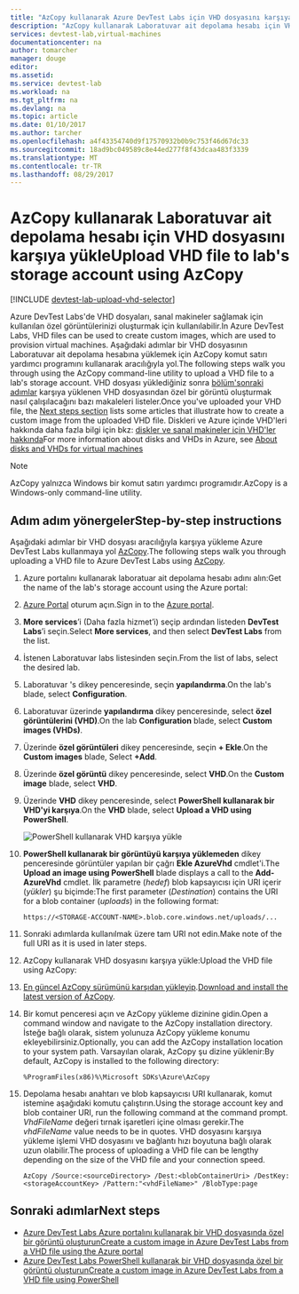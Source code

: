 ```yaml
---
title: "AzCopy kullanarak Azure DevTest Labs için VHD dosyasını karşıya | Microsoft Docs"
description: "AzCopy kullanarak Laboratuvar ait depolama hesabı için VHD dosyasını karşıya yükle"
services: devtest-lab,virtual-machines
documentationcenter: na
author: tomarcher
manager: douge
editor: 
ms.assetid: 
ms.service: devtest-lab
ms.workload: na
ms.tgt_pltfrm: na
ms.devlang: na
ms.topic: article
ms.date: 01/10/2017
ms.author: tarcher
ms.openlocfilehash: a4f43354740d9f17570932b0b9c753f46d67dc33
ms.sourcegitcommit: 18ad9bc049589c8e44ed277f8f43dcaa483f3339
ms.translationtype: MT
ms.contentlocale: tr-TR
ms.lasthandoff: 08/29/2017
---
```

# <a name="upload-vhd-file-to-labs-storage-account-using-azcopy"></a><span data-ttu-id="bacc6-103">AzCopy kullanarak Laboratuvar ait depolama hesabı için VHD dosyasını karşıya yükle</span><span class="sxs-lookup"><span data-stu-id="bacc6-103">Upload VHD file to lab's storage account using AzCopy</span></span>

[!INCLUDE [devtest-lab-upload-vhd-selector](../../includes/devtest-lab-upload-vhd-selector.md)]

<span data-ttu-id="bacc6-104">Azure DevTest Labs'de VHD dosyaları, sanal makineler sağlamak için kullanılan özel görüntülerinizi oluşturmak için kullanılabilir.</span><span class="sxs-lookup"><span data-stu-id="bacc6-104">In Azure DevTest Labs, VHD files can be used to create custom images, which are used to provision virtual machines.</span></span> <span data-ttu-id="bacc6-105">Aşağıdaki adımlar bir VHD dosyasının Laboratuvar ait depolama hesabına yüklemek için AzCopy komut satırı yardımcı programını kullanarak aracılığıyla yol.</span><span class="sxs-lookup"><span data-stu-id="bacc6-105">The following steps walk you through using the AzCopy command-line utility to upload a VHD file to a lab's storage account.</span></span> <span data-ttu-id="bacc6-106">VHD dosyası yüklediğiniz sonra [bölüm'sonraki adımlar](#next-steps) karşıya yüklenen VHD dosyasından özel bir görüntü oluşturmak nasıl çalışılacağını bazı makaleleri listeler.</span><span class="sxs-lookup"><span data-stu-id="bacc6-106">Once you've uploaded your VHD file, the [Next steps section](#next-steps) lists some articles that illustrate how to create a custom image from the uploaded VHD file.</span></span> <span data-ttu-id="bacc6-107">Diskleri ve Azure içinde VHD'leri hakkında daha fazla bilgi için bkz: [diskler ve sanal makineler için VHD'ler hakkında](../virtual-machines/linux/about-disks-and-vhds.md)</span><span class="sxs-lookup"><span data-stu-id="bacc6-107">For more information about disks and VHDs in Azure, see [About disks and VHDs for virtual machines](../virtual-machines/linux/about-disks-and-vhds.md)</span></span>

> [!NOTE] 
>  
> <span data-ttu-id="bacc6-108">AzCopy yalnızca Windows bir komut satırı yardımcı programıdır.</span><span class="sxs-lookup"><span data-stu-id="bacc6-108">AzCopy is a Windows-only command-line utility.</span></span>

## <a name="step-by-step-instructions"></a><span data-ttu-id="bacc6-109">Adım adım yönergeler</span><span class="sxs-lookup"><span data-stu-id="bacc6-109">Step-by-step instructions</span></span>

<span data-ttu-id="bacc6-110">Aşağıdaki adımlar bir VHD dosyası aracılığıyla karşıya yükleme Azure DevTest Labs kullanmaya yol [AzCopy](http://aka.ms/downloadazcopy).</span><span class="sxs-lookup"><span data-stu-id="bacc6-110">The following steps walk you through uploading a VHD file to Azure DevTest Labs using [AzCopy](http://aka.ms/downloadazcopy).</span></span> 

1. <span data-ttu-id="bacc6-111">Azure portalını kullanarak laboratuar ait depolama hesabı adını alın:</span><span class="sxs-lookup"><span data-stu-id="bacc6-111">Get the name of the lab's storage account using the Azure portal:</span></span>

1. <span data-ttu-id="bacc6-112">[Azure Portal](http://go.microsoft.com/fwlink/p/?LinkID=525040) oturum açın.</span><span class="sxs-lookup"><span data-stu-id="bacc6-112">Sign in to the [Azure portal](http://go.microsoft.com/fwlink/p/?LinkID=525040).</span></span>

1. <span data-ttu-id="bacc6-113">**More services**’i (Daha fazla hizmet’i) seçip ardından listeden **DevTest Labs**’i seçin.</span><span class="sxs-lookup"><span data-stu-id="bacc6-113">Select **More services**, and then select **DevTest Labs** from the list.</span></span>

1. <span data-ttu-id="bacc6-114">İstenen Laboratuvar labs listesinden seçin.</span><span class="sxs-lookup"><span data-stu-id="bacc6-114">From the list of labs, select the desired lab.</span></span>  

1. <span data-ttu-id="bacc6-115">Laboratuvar 's dikey penceresinde, seçin **yapılandırma**.</span><span class="sxs-lookup"><span data-stu-id="bacc6-115">On the lab's blade, select **Configuration**.</span></span> 

1. <span data-ttu-id="bacc6-116">Laboratuvar üzerinde **yapılandırma** dikey penceresinde, select **özel görüntülerini (VHD)**.</span><span class="sxs-lookup"><span data-stu-id="bacc6-116">On the lab **Configuration** blade, select **Custom images (VHDs)**.</span></span>

1. <span data-ttu-id="bacc6-117">Üzerinde **özel görüntüleri** dikey penceresinde, seçin **+ Ekle**.</span><span class="sxs-lookup"><span data-stu-id="bacc6-117">On the **Custom images** blade, Select **+Add**.</span></span> 

1. <span data-ttu-id="bacc6-118">Üzerinde **özel görüntü** dikey penceresinde, select **VHD**.</span><span class="sxs-lookup"><span data-stu-id="bacc6-118">On the **Custom image** blade, select **VHD**.</span></span>

1. <span data-ttu-id="bacc6-119">Üzerinde **VHD** dikey penceresinde, select **PowerShell kullanarak bir VHD'yi karşıya**.</span><span class="sxs-lookup"><span data-stu-id="bacc6-119">On the **VHD** blade, select **Upload a VHD using PowerShell**.</span></span>

    ![PowerShell kullanarak VHD karşıya yükle](./media/devtest-lab-upload-vhd-using-azcopy/upload-image-using-psh.png)

1. <span data-ttu-id="bacc6-121">**PowerShell kullanarak bir görüntüyü karşıya yüklemeden** dikey penceresinde görüntüler yapılan bir çağrı **Ekle AzureVhd** cmdlet'i.</span><span class="sxs-lookup"><span data-stu-id="bacc6-121">The **Upload an image using PowerShell** blade displays a call to the **Add-AzureVhd** cmdlet.</span></span> <span data-ttu-id="bacc6-122">İlk parametre (*hedef*) blob kapsayıcısı için URI içerir (*yükler*) şu biçimde:</span><span class="sxs-lookup"><span data-stu-id="bacc6-122">The first parameter (*Destination*) contains the URI for a blob container (*uploads*) in the following format:</span></span>

    ```
    https://<STORAGE-ACCOUNT-NAME>.blob.core.windows.net/uploads/...
    ``` 

1. <span data-ttu-id="bacc6-123">Sonraki adımlarda kullanılmak üzere tam URI not edin.</span><span class="sxs-lookup"><span data-stu-id="bacc6-123">Make note of the full URI as it is used in later steps.</span></span>

1. <span data-ttu-id="bacc6-124">AzCopy kullanarak VHD dosyasını karşıya yükle:</span><span class="sxs-lookup"><span data-stu-id="bacc6-124">Upload the VHD file using AzCopy:</span></span>
 
1. <span data-ttu-id="bacc6-125">[En güncel AzCopy sürümünü karşıdan yükleyip](http://aka.ms/downloadazcopy).</span><span class="sxs-lookup"><span data-stu-id="bacc6-125">[Download and install the latest version of AzCopy](http://aka.ms/downloadazcopy).</span></span>

1. <span data-ttu-id="bacc6-126">Bir komut penceresi açın ve AzCopy yükleme dizinine gidin.</span><span class="sxs-lookup"><span data-stu-id="bacc6-126">Open a command window and navigate to the AzCopy installation directory.</span></span> <span data-ttu-id="bacc6-127">İsteğe bağlı olarak, sistem yolunuza AzCopy yükleme konumu ekleyebilirsiniz.</span><span class="sxs-lookup"><span data-stu-id="bacc6-127">Optionally, you can add the AzCopy installation location to your system path.</span></span> <span data-ttu-id="bacc6-128">Varsayılan olarak, AzCopy şu dizine yüklenir:</span><span class="sxs-lookup"><span data-stu-id="bacc6-128">By default, AzCopy is installed to the following directory:</span></span>

    ```command-line
    %ProgramFiles(x86)%\Microsoft SDKs\Azure\AzCopy
    ```

1. <span data-ttu-id="bacc6-129">Depolama hesabı anahtarı ve blob kapsayıcısı URI kullanarak, komut istemine aşağıdaki komutu çalıştırın.</span><span class="sxs-lookup"><span data-stu-id="bacc6-129">Using the storage account key and blob container URI, run the following command at the command prompt.</span></span> <span data-ttu-id="bacc6-130">*VhdFileName* değeri tırnak işaretleri içine olması gerekir.</span><span class="sxs-lookup"><span data-stu-id="bacc6-130">The *vhdFileName* value needs to be in quotes.</span></span> <span data-ttu-id="bacc6-131">VHD dosyasını karşıya yükleme işlemi VHD dosyasını ve bağlantı hızı boyutuna bağlı olarak uzun olabilir.</span><span class="sxs-lookup"><span data-stu-id="bacc6-131">The process of uploading a VHD file can be lengthy depending on the size of the VHD file and your connection speed.</span></span>   

    ```command-line
    AzCopy /Source:<sourceDirectory> /Dest:<blobContainerUri> /DestKey:<storageAccountKey> /Pattern:"<vhdFileName>" /BlobType:page
    ```

## <a name="next-steps"></a><span data-ttu-id="bacc6-132">Sonraki adımlar</span><span class="sxs-lookup"><span data-stu-id="bacc6-132">Next steps</span></span>

- [<span data-ttu-id="bacc6-133">Azure DevTest Labs Azure portalını kullanarak bir VHD dosyasında özel bir görüntü oluşturun</span><span class="sxs-lookup"><span data-stu-id="bacc6-133">Create a custom image in Azure DevTest Labs from a VHD file using the Azure portal</span></span>](devtest-lab-create-template.md)
- [<span data-ttu-id="bacc6-134">Azure DevTest Labs PowerShell kullanarak bir VHD dosyasında özel bir görüntü oluşturun</span><span class="sxs-lookup"><span data-stu-id="bacc6-134">Create a custom image in Azure DevTest Labs from a VHD file using PowerShell</span></span>](devtest-lab-create-custom-image-from-vhd-using-powershell.md)